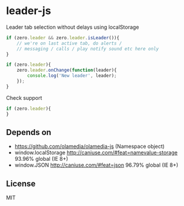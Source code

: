 # leader-js

Leader tab selection without delays using localStorage

```js
if (zero.leader && zero.leader.isLeader()){
    // we're on last active tab, do alerts /
    // messaging / calls / play notify sound etc here only
}
```

```js
if (zero.leader){
    zero.leader.onChange(function(leader){
        console.log('New leader', leader);
    });
}
```
Check support
```js
if (zero.leader){
}
```

## Depends on

* https://github.com/olamedia/olamedia-js (Namespace object)
* window.localStorage http://caniuse.com/#feat=namevalue-storage 93.96% global (IE 8+)
* window.JSON http://caniuse.com/#feat=json 96.79% global (IE 8+)

## License
MIT
